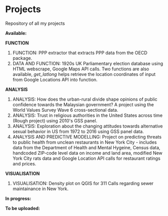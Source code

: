 # Projects
Repository of all my projects

**Available:**

**FUNCTION**
1. FUNCTION: PPP extractor that extracts PPP data from the OECD package.
2. DATA AND FUNCTION: 1920s UK Parliamentary election database using HTML webscrape, Google Maps API calls. Two functions are also available, *get_latlong* helps retrieve the location coordinates of input from Google Locations API into function. 

**ANALYSIS**
1. ANALYSIS: How does the urban-rural divide shape opinions of public confidence towards the Malaysian government? A project using the World Values Survey Wave 6 cross-sectional data. 
2. ANALYSIS: Trust in religious authorities in the United States across time (Rough project) using 2010's GSS panel.
3. ANALYSIS: Exploration about the changing attitudes towards alternative sexual behavior in US from 1972 to 2016 using GSS panel data. 
4. ANALYSIS AND PREDICTIVE MODELLING: Project on predicting threats to public health from unclean restaurants in New York City - includes data from the Department of Health and Mental Hygeine, Census data, handcoded ZIP-code level data on income and land area, modified New York City rats data and Google Location API calls for restaurant ratings and prices.

**VISUALISATION**
1. VISUALISATION: Density plot on QGIS for 311 Calls regarding sewer maintainance in New York.

**In progress:**


**To be uploaded:**



